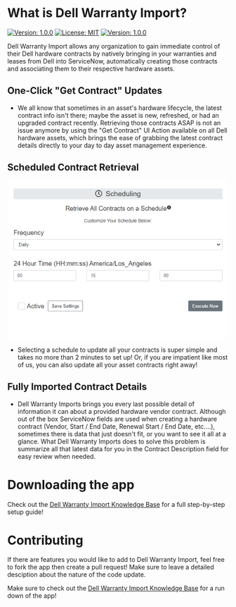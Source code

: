 # What is Dell Warranty Import?

[![Version: 1.0.0](https://img.shields.io/badge/-ServiceNow-blue)](https://github.com/macias-daniel/Dell_Warranty_Import) [![License: MIT](https://img.shields.io/badge/License-MIT-blue.svg)](https://github.com/macias-daniel/Dell_Warranty_Import) [![Version: 1.0.0](https://img.shields.io/badge/Version-v1.0.0-brightgreen)](https://github.com/macias-daniel/Dell_Warranty_Import) 

Dell Warranty Import allows any organization to gain immediate control of their Dell hardware contracts by natively bringing in your warranties and leases from Dell into ServiceNow, automatically creating those contracts and associating them to their respective hardware assets. 

## One-Click "Get Contract" Updates

- We all know that sometimes in an asset's hardware lifecycle, the latest contract info isn't there; maybe the asset is new, refreshed, or had an upgraded contract recently. Retrieving those contracts ASAP is not an issue anymore by using the "Get Contract"  UI Action available on all Dell hardware assets, which brings the ease of grabbing the latest contract details directly to your day to day asset management experience.

## Scheduled Contract Retrieval

<div align = 'center'><img src= "./readme_assets/contract_retrieval_schedule.png" alt= "Scheduled Contract Retrieval" width="500px"></div>

- Selecting a schedule to update all your contracts is super simple and takes no more than 2 minutes to set up! Or, if you are impatient like most of us, you can also update all your asset contracts right away!

## Fully Imported Contract Details

- Dell Warranty Imports brings you every last possible detail of information it can about a provided hardware vendor contract. Although out of the box ServiceNow fields are used when creating a hardware contract (Vendor, Start / End Date, Renewal Start / End Date, etc.…), sometimes there is data that just doesn't fit, or you want to see it all at a glance. What Dell Warranty Imports does to solve this problem is summarize all that latest data for you in the Contract Description field for easy review when needed.

# Downloading the app

Check out the <a href= "https://www.by-daniel.com/post/dell-step-by-step-guide" target="_blank">Dell Warranty Import Knowledge Base</a> for a full step-by-step setup guide!

# Contributing

If there are features you would like to add to Dell Warranty Import, feel free to fork the app then create a pull request! Make sure to leave a detailed desciption about the nature of the code update.

Make sure to check out the <a href= "https://www.by-daniel.com/post/dell-step-by-step-guide" target="_blank">Dell Warranty Import Knowledge Base</a> for a run down of the app!